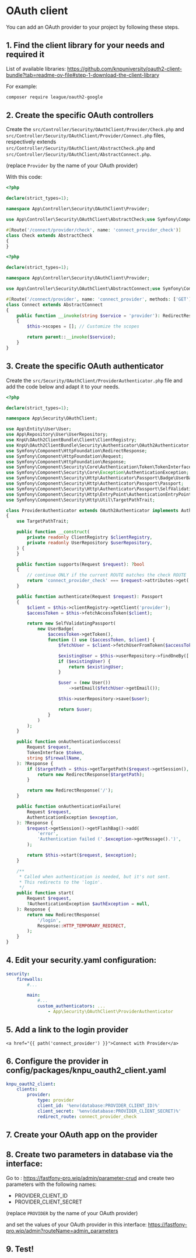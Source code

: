 # OAuth client

You can add an OAuth provider to your project by following these steps.

## 1. Find the client library for your needs and required it

List of available libraries:
https://github.com/knpuniversity/oauth2-client-bundle?tab=readme-ov-file#step-1-download-the-client-library

For example:

```bash
composer require league/oauth2-google
```

## 2. Create the specific OAuth controllers

Create the `src/Controller/Security/OAuthClient/Provider/Check.php` and
`src/Controller/Security/OAuthClient/Provider/Connect.php` files, respectively extends
`src/Controller/Security/OAuthClient/AbstractCheck.php` and `src/Controller/Security/OAuthClient/AbstractConnect.php`.

(replace `Provider` by the name of your OAuth provider)

With this code:

```php
<?php

declare(strict_types=1);

namespace App\Controller\Security\OAuthClient\Provider;

use App\Controller\Security\OAuthClient\AbstractCheck;use Symfony\Component\Routing\Attribute\Route;

#[Route('/connect/provider/check', name: 'connect_provider_check')]
class Check extends AbstractCheck
{
}
```

```php
<?php

declare(strict_types=1);

namespace App\Controller\Security\OAuthClient\Provider;

use App\Controller\Security\OAuthClient\AbstractConnect;use Symfony\Component\HttpFoundation\RedirectResponse;use Symfony\Component\Routing\Attribute\Route;

#[Route('/connect/provider', name: 'connect_provider', methods: ['GET'])]
class Connect extends AbstractConnect
{
    public function __invoke(string $service = 'provider'): RedirectResponse
    {
        $this->scopes = []; // Customize the scopes

        return parent::__invoke($service);
    }
}
```

## 3. Create the specific OAuth authenticator

Create the `src/Security/OAuthClient/ProviderAuthenticator.php` file and add the code below and adapt it to your needs.

```php
<?php

declare(strict_types=1);

namespace App\Security\OAuthClient;

use App\Entity\User\User;
use App\Repository\User\UserRepository;
use KnpU\OAuth2ClientBundle\Client\ClientRegistry;
use KnpU\OAuth2ClientBundle\Security\Authenticator\OAuth2Authenticator;
use Symfony\Component\HttpFoundation\RedirectResponse;
use Symfony\Component\HttpFoundation\Request;
use Symfony\Component\HttpFoundation\Response;
use Symfony\Component\Security\Core\Authentication\Token\TokenInterface;
use Symfony\Component\Security\Core\Exception\AuthenticationException;
use Symfony\Component\Security\Http\Authenticator\Passport\Badge\UserBadge;
use Symfony\Component\Security\Http\Authenticator\Passport\Passport;
use Symfony\Component\Security\Http\Authenticator\Passport\SelfValidatingPassport;
use Symfony\Component\Security\Http\EntryPoint\AuthenticationEntryPointInterface;
use Symfony\Component\Security\Http\Util\TargetPathTrait;

class ProviderAuthenticator extends OAuth2Authenticator implements AuthenticationEntryPointInterface
{
    use TargetPathTrait;

    public function __construct(
        private readonly ClientRegistry $clientRegistry,
        private readonly UserRepository $userRepository,
    ) {
    }

    public function supports(Request $request): ?bool
    {
        // continue ONLY if the current ROUTE matches the check ROUTE
        return 'connect_provider_check' === $request->attributes->get('_route');
    }

    public function authenticate(Request $request): Passport
    {
        $client = $this->clientRegistry->getClient('provider');
        $accessToken = $this->fetchAccessToken($client);

        return new SelfValidatingPassport(
            new UserBadge(
                $accessToken->getToken(),
                function () use ($accessToken, $client) {
                    $fetchUser = $client->fetchUserFromToken($accessToken);

                    $existingUser = $this->userRepository->findOneBy(['email' => $fetchUser->getEmail()]);
                    if ($existingUser) {
                        return $existingUser;
                    }

                    $user = (new User())
                        ->setEmail($fetchUser->getEmail());

                    $this->userRepository->save($user);

                    return $user;
                }
            )
        );
    }

    public function onAuthenticationSuccess(
        Request $request,
        TokenInterface $token,
        string $firewallName,
    ): ?Response {
        if ($targetPath = $this->getTargetPath($request->getSession(), $firewallName)) {
            return new RedirectResponse($targetPath);
        }

        return new RedirectResponse('/');
    }

    public function onAuthenticationFailure(
        Request $request,
        AuthenticationException $exception,
    ): ?Response {
        $request->getSession()->getFlashBag()->add(
            'error',
            'Authentication failed ('.$exception->getMessage().')',
        );

        return $this->start($request, $exception);
    }

    /**
     * Called when authentication is needed, but it's not sent.
     * This redirects to the 'login'.
     */
    public function start(
        Request $request,
        ?AuthenticationException $authException = null,
    ): Response {
        return new RedirectResponse(
            '/login',
            Response::HTTP_TEMPORARY_REDIRECT,
        );
    }
}
```

## 4. Edit your security.yaml configuration:

```yaml
security:
    firewalls:
        #...

        main:
            #...
            custom_authenticators: ...
                - App\Security\OAuthClient\ProviderAuthenticator
```

## 5. Add a link to the login provider

```twig
<a href="{{ path('connect_provider') }}">Connect with Provider</a>
```

## 6. Configure the provider in config/packages/knpu_oauth2_client.yaml

```yaml
knpu_oauth2_client:
    clients:
        provider:
            type: provider
            client_id: '%env(database:PROVIDER_CLIENT_ID)%'
            client_secret: '%env(database:PROVIDER_CLIENT_SECRET)%'
            redirect_route: connect_provider_check
```

## 7. Create your OAuth app on the provider

## 8. Create two parameters in database via the interface:

Go to : https://fastfony-pro.wip/admin/parameter-crud
and create two parameters with the following names:

- PROVIDER_CLIENT_ID
- PROVIDER_CLIENT_SECRET

(replace `PROVIDER` by the name of your OAuth provider)

and set the values of your OAuth provider in this interface:
https://fastfony-pro.wip/admin?routeName=admin_parameters

## 9. Test!
